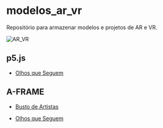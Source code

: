 # modelos_ar_vr

Repositório para armazenar modelos e projetos de AR  e VR.

![AR_VR](https://media.licdn.com/dms/image/D5612AQEy_l0qNjVYow/article-cover_image-shrink_720_1280/0/1709717149766?e=2147483647&v=beta&t=ndlUpH807t2R8FrToe-0Q8J1OfADQpLYQOFxRJwPSy8)

## p5.js

- [Olhos que Seguem](https://github.com/alexandre11aa/modelos_ar_vr/tree/main/p5js/olhos_que_seguem)

## A-FRAME

- [Busto de Artistas](https://github.com/alexandre11aa/modelos_ar_vr/tree/main/aframe/busto_de_artistas)

- [Olhos que Seguem](https://github.com/alexandre11aa/modelos_ar_vr/tree/main/aframe/olhos_que_seguem)
